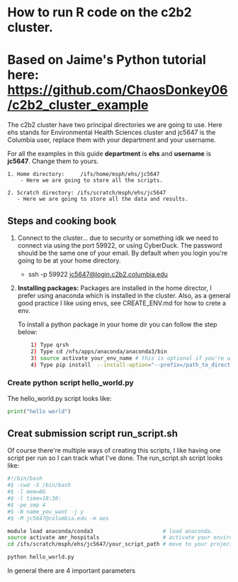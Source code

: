 # How to run R code on the c2b2 cluster.
# Based on Jaime's Python tutorial here: https://github.com/ChaosDonkey06/c2b2_cluster_example

The c2b2 cluster have two principal directories we are going to use. Here ehs stands for Environmental Health Sciences cluster and jc5647 is the Columbia user, replace them with your department and your username.

For all the examples in this guide **department** is **ehs** and **username** is **jc5647**. Change them to yours.

    1. Home directory:     /ifs/home/msph/ehs/jc5647
        - Here we are going to store all the scripts.

    2. Scratch directory: /ifs/scratch/msph/ehs/jc5647
       - Here we are going to store all the data and results.
## Steps and cooking book

1. Connect to the cluster... due to security or something idk we need to connect via using the port 59922, or using CyberDuck. The password should be the same one of your email. By default when you login you're going to be at your home directory.

   -  ssh -p 59922 jc5647@login.c2b2.columbia.edu


2. **Installing packages:** Packages are installed in the home director, I prefer using anaconda which is installed in the cluster. Also, as a general good practice I like using envs, see CREATE_ENV.md for how to crete a env.

    To install a python package in your home dir you can follow the step below:
    ```bash
        1) Type qrsh
        2) Type cd /nfs/apps/anaconda/anaconda3/bin
        3) source activate your_env_name # this is optional if you're using or not an environment.
        4) Type pip install  --install-option="--prefix=/path_to_directory" package_name
    ```

### Create python script **hello_world.py**
The hello_world.py script looks like:

```python
print("hello world")
```

## Creat submission script run_script.sh

Of course there're multiple ways of creating this scripts, I like having one script per run so I can track what I've done. The run_script.sh script looks like:

```bash
#!/bin/bash
#$ -cwd -S /bin/bash
#$ -l mem=8G
#$ -l time=18:30:
#$ -pe smp 4
#$ -N name_you_want -j y
#$ -M jc5647@columbia.edu -m aes

module load anaconda/conda3                      # load anaconda.
source activate amr_hospitals                    # activate your environment.
cd /ifs/scratch/msph/ehs/jc5647/your_script_path # move to your project directory.

python hello_world.py
```

In general there are 4 important parameters
